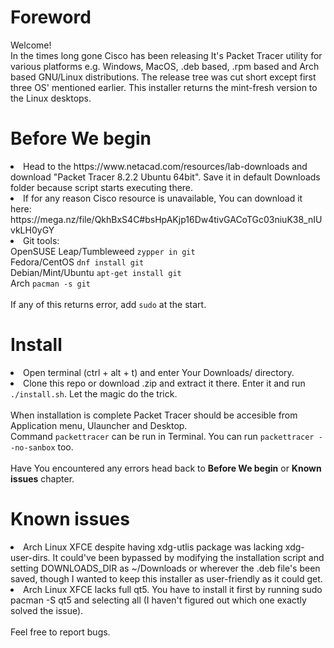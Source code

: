 # Foreword
Welcome!</br>
In the times long gone Cisco has been releasing It's Packet Tracer utility for various platforms e.g. Windows, MacOS, .deb based, .rpm based and Arch based GNU/Linux distributions. The  release tree was cut short except first three OS' mentioned earlier.  This installer returns the mint-fresh version to the Linux desktops. 

# Before We begin
<li>Head to the https://www.netacad.com/resources/lab-downloads and download "Packet Tracer 8.2.2 Ubuntu 64bit". 
Save it in default Downloads folder because script starts executing there.</li>
<li> If for any reason Cisco resource is unavailable, You can download it here:</br>
https://mega.nz/file/QkhBxS4C#bsHpAKjp16Dw4tivGACoTGc03niuK38_nIUvkLH0yGY </li>
<li>Git tools:</li>
OpenSUSE Leap/Tumbleweed
<code>zypper in git</code></br>
Fedora/CentOS
<code>dnf install git</code></br>
Debian/Mint/Ubuntu
<code>apt-get install git</code></br>
Arch
<code>pacman -s git</code></br>
</br>
If any of this returns error, add <code>sudo</code> at the start.

# Install
<li>Open terminal (ctrl + alt + t) and enter Your Downloads/ directory.</li>
<li>Clone this repo or download .zip and extract it there. Enter it and run <code>./install.sh</code>. Let the magic do the trick.</li></br>
When installation is complete Packet Tracer should be accesible from Application menu, Ulauncher and Desktop.
</br>Command <code>packettracer</code> can be run in Terminal. You can run <code>packettracer --no-sanbox</code> too.</br> 
</br>Have You encountered any errors head back to <b>Before We begin</b> or <b>Known issues</b> chapter.

# Known issues
<li>Arch Linux XFCE despite having xdg-utlis package was lacking xdg-user-dirs. It could've been bypassed by modifying the installation script and setting DOWNLOADS_DIR as ~/Downloads or wherever the .deb file's been saved, though I wanted to keep this installer as user-friendly as it could get.</li> 
<li>Arch Linux XFCE lacks full qt5. You have to install it first by running sudo pacman -S qt5 and selecting all (I haven't figured out which one exactly solved the issue).</li>
</br>Feel free to report bugs. 

